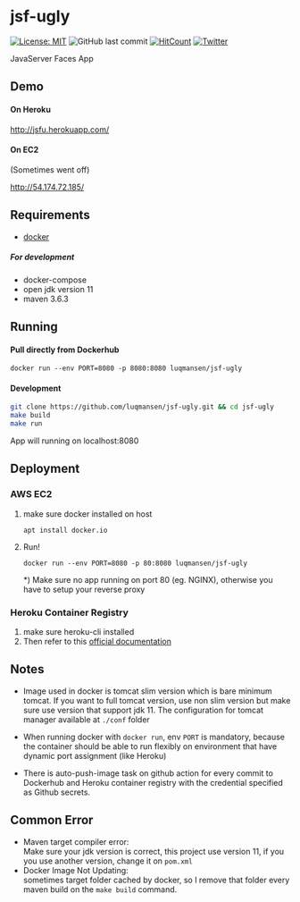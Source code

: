 # jsf-ugly
[![License: MIT](https://img.shields.io/badge/License-MIT-yellow.svg)](https://opensource.org/licenses/MIT)
![GitHub last commit](https://img.shields.io/github/last-commit/luqmansen/jsf-ugly)
[![HitCount](http://hits.dwyl.com/luqmansen/jsf-ugly.svg)](http://hits.dwyl.com/luqmansen/jsf-ugly)
[![Twitter](https://img.shields.io/twitter/follow/luqmansen_?label=Follow&style=social)](https://twitter.com/luqmansen_)

JavaServer Faces App

## Demo
#### On Heroku
http://jsfu.herokuapp.com/

#### On EC2 
(Sometimes went off)

http://54.174.72.185/


## Requirements
- [docker](https://docs.docker.com/get-docker/)
 
##### For development
+ docker-compose
+ open jdk version 11
+ maven 3.6.3

## Running
#### Pull directly from Dockerhub
```
docker run --env PORT=8080 -p 8080:8080 luqmansen/jsf-ugly
```
#### Development
```bash
git clone https://github.com/luqmansen/jsf-ugly.git && cd jsf-ugly
make build
make run
 ```
App will running on localhost:8080

## Deployment
### AWS EC2

1. make sure docker installed on host
    ```
    apt install docker.io
    ```
2. Run!
    ```
    docker run --env PORT=8080 -p 80:8080 luqmansen/jsf-ugly
    ```
   \*) Make sure no app running on port 80 (eg. NGINX), otherwise you have to setup your reverse proxy
   
### Heroku Container Registry
1. make sure heroku-cli installed
2. Then refer to this [official documentation](https://devcenter.heroku.com/articles/container-registry-and-runtime)
 

## Notes
- Image used in docker is tomcat slim version which is bare minimum tomcat.
If you want to full tomcat version, use non slim version but make sure 
use version that support jdk 11. 
The configuration for tomcat manager available at `./conf` folder

-  When running docker with `docker run`, env `PORT` is mandatory, because the container should be able to run flexibly on environment that have dynamic port assignment (like Heroku)
 
- There is auto-push-image task on github action for every commit to Dockerhub and Heroku container registry with the credential specified as Github secrets.

## Common Error
- Maven target compiler error:
  <br> Make sure your jdk version is correct, this project use version 11,
  if you you use another version, change it on `pom.xml`
- Docker Image Not Updating:
  <br> sometimes target folder cached by docker, 
  so I remove that folder every maven build on the `make build` command.
